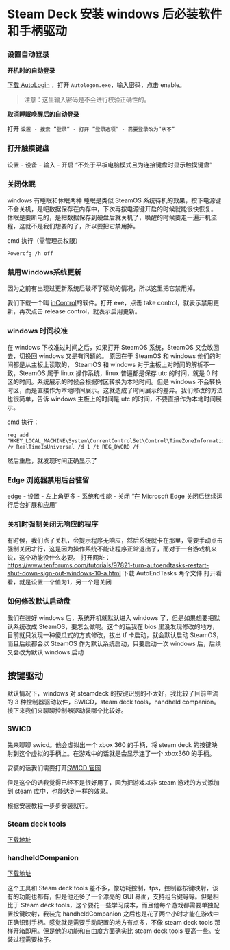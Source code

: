 # Steam Deck 安装 windows 后必装软件和手柄驱动

<!-- #### windows 装到 tf 卡的弊端
如果经常使用 windows 的话，还是建议装在 ssd 硬盘上，因为操作系统会有比较多的随机读写，tf 卡的小文件的读写性能不太好，会有卡顿，而且频繁读写也容易造成 tf 卡损坏。 -->

<!-- hello，大家好，今天我们来聊聊给 Steamdeck 装好 windows 之后，那我们可以做哪些配置，可以让他更接近一台完美的 windows 掌机呢？毕竟折腾这些可比玩游戏有意思多了。对吧。话不多说，直接开始吧。 -->

### 设置自动登录

<!-- 如果你有给账号设置过密码的话，那么每次开机或者睡眠模式唤醒后都需要登录，这个我们可以把它设置为自动登录，更符合掌机的使用习惯。 -->
**开机时的自动登录**

[下载 AutoLogin](https://learn.microsoft.com/en-us/sysinternals/downloads/autologon) ，打开 `Autologon.exe`，输入密码，点击 enable。

> 注意：这里输入密码是不会进行校验正确性的。

**取消睡眠唤醒后的自动登录**

打开 `设置 - 搜索 ”登录“ - 打开 ”登录选项“ - 需要登录改为“从不”`

### 打开触摸键盘

设置 - 设备 - 输入 - 开启 “不处于平板电脑模式且为连接键盘时显示触摸键盘”

### 关闭休眠
windows 有睡眠和休眠两种
睡眠是类似 SteamOS 系统待机的效果，按下电源键不会关机，是吧数据保存在内存中，下次再按电源键开启的时候就能很快恢复。
休眠是要断电的，是把数据保存到硬盘后就关机了，唤醒的时候要走一遍开机流程，这就不是我们想要的了，所以要把它禁用掉。

cmd 执行（需管理员权限）
```
Powercfg /h off
```

### 禁用Windows系统更新

因为之前有出现过更新系统后破坏了驱动的情况，所以这里把它禁用掉。

我们下载一个叫 [inControl](https://www.softpedia.com/get/Tweak/System-Tweak/Gibson-InControl.shtml)的软件。打开 exe，点击 take control，就表示禁用更新，再次点击 release control，就表示启用更新。

### windows 时间校准
在 windows 下校准过时间之后，如果打开 SteamOS 系统，SteamOS 又会改回去，切换回 windows 又是有问题的。
原因在于 SteamOS 和 windows 他们的时间都是从主板上读取的， SteamOS 和 windows 对于主板上对时间的解析不一致，SteamOS 属于 linux 操作系统，linux 普遍都是保存 utc 的时间，就是 0 时区的时间。系统展示的时候会根据时区转换为本地时间。但是 windows 不会转换时区，而是直接作为本地时间展示。这就造成了时间展示的差异。我们修改的方法也很简单，告诉 windows 主板上的时间是 utc 的时间，不要直接作为本地时间展示。

cmd 执行：
```
reg add "HKEY_LOCAL_MACHINE\System\CurrentControlSet\Control\TimeZoneInformation" /v RealTimeIsUniversal /d 1 /t REG_DWORD /f
```

然后重启，就发现时间正确显示了

### Edge 浏览器禁用后台驻留
edge - 设置 - 左上角更多 - 系统和性能 - 关闭 “在 Microsoft Edge 关闭后继续运行后台扩展和应用”

### 关机时强制关闭无响应的程序

有时候，我们点了关机，会提示程序无响应，然后系统就卡在那里，需要手动点击强制关闭才行，这是因为操作系统不能让程序正常退出了，而对于一台游戏机来说，这个功能没什么必要。
打开网址：https://www.tenforums.com/tutorials/97821-turn-autoendtasks-restart-shut-down-sign-out-windows-10-a.html
下载 AutoEndTasks 两个文件
打开看看，就是设置一个值为1，另一个是关闭


### 如何修改默认启动盘
我们在装好 windows 后，系统开机就默认进入 windows 了，但是如果想要把默认系统改成 SteamOS，要怎么做呢。这个的话我在 bios 里没发现修改的地方，目前就只发现一种傻瓜式的方式修改，拔出 tf 卡启动，就会默认启动 SteamOS，而且后续都会以 SteamOS 作为默认系统启动，只要启动一次 windows 后，后续又会改为默认 windows 启动


## 按键驱动

默认情况下，windows 对 steamdeck 的按键识别的不太好，我比较了目前主流的 3 种控制器驱动软件，SWICD，steam deck tools，handheld companion。接下来我们来聊聊控制器驱动装哪个比较好。


### SWICD
先来聊聊 swicd。他会虚拟出一个 xbox 360 的手柄，将 steam deck 的按键映射到这个虚拟的手柄上。在游戏中的话就是会显示连了一个 xbox360 的手柄。

安装的话我们需要打开[SWICD 官网](https://github.com/mKenfenheuer/steam-deck-windows-usermode-driver/wiki/Installation)

但是这个的话我觉得已经不是很好用了，因为把游戏以非 steam 游戏的方式添加到 steam 库中，也能达到一样的效果。


根据安装教程一步步安装就行。


### Steam deck tools

[下载地址](https://github.com/ayufan/steam-deck-tools/releases)

### handheldCompanion

[下载地址](https://github.com/Valkirie/HandheldCompanion/releases)

这个工具和 Steam deck tools 差不多，像功耗控制，fps，控制器按键映射，该有的功能也都有，但是他还多了一个漂亮的 GUI 界面，支持组合键等等。但是相比于 Steam deck tools，这个要花一些学习成本，而且他每个游戏都需要单独配置按键映射，我装完 handheldCompanion 之后也是花了两个小时才能在游戏中正确识别手柄。感觉就是需要手动配置的地方有点多，不像 steam deck tools 那样开箱即用。但是他的功能和自由度方面确实比 steam deck tools 要高一些。安装过程需要梯子。
